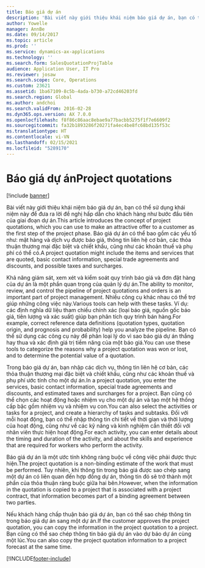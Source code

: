 ```yaml
---
title: Báo giá dự án
description: 'Bài viết này giới thiệu khái niệm báo giá dự án, bạn có thể sử dụng khái niệm này để đưa ra lời đề nghị hấp dẫn cho khách hàng như bước đầu tiên của giai đoạn dự án. Báo giá dự án có thể bao gồm các yếu tố như: mặt hàng và dịch vụ được báo giá, thông tin liên hệ cơ bản, các thỏa thuận thương mại đặc biệt và chiết khấu, cũng như các khoản thuế và phụ phí có thể có.'
author: Yowelle
manager: AnnBe
ms.date: 09/14/2017
ms.topic: article
ms.prod: ''
ms.service: dynamics-ax-applications
ms.technology: ''
ms.search.form: SalesQuotationProjTable
audience: Application User, IT Pro
ms.reviewer: josaw
ms.search.scope: Core, Operations
ms.custom: 23621
ms.assetid: 1ba67109-8c5b-4ada-b730-a72cd46203fd
ms.search.region: Global
ms.author: andchoi
ms.search.validFrom: 2016-02-28
ms.dyn365.ops.version: AX 7.0.0
ms.openlocfilehash: f8f86c86aac8ebae9a77bacbb5275f1f7e6609f2
ms.sourcegitcommit: fa32b1893286f20271fa4ec4be8fc68bd135f53c
ms.translationtype: HT
ms.contentlocale: vi-VN
ms.lasthandoff: 02/15/2021
ms.locfileid: "5289170"
---
```

# <a name="project-quotations"></a><span data-ttu-id="0f2a1-104">Báo giá dự án</span><span class="sxs-lookup"><span data-stu-id="0f2a1-104">Project quotations</span></span>

[!include [banner](../includes/banner.md)]

<span data-ttu-id="0f2a1-105">Bài viết này giới thiệu khái niệm báo giá dự án, bạn có thể sử dụng khái niệm này để đưa ra lời đề nghị hấp dẫn cho khách hàng như bước đầu tiên của giai đoạn dự án.</span><span class="sxs-lookup"><span data-stu-id="0f2a1-105">This article introduces the concept of project quotations, which you can use to make an attractive offer to a customer as the first step of the project phase.</span></span> <span data-ttu-id="0f2a1-106">Báo giá dự án có thể bao gồm các yếu tố như: mặt hàng và dịch vụ được báo giá, thông tin liên hệ cơ bản, các thỏa thuận thương mại đặc biệt và chiết khấu, cũng như các khoản thuế và phụ phí có thể có.</span><span class="sxs-lookup"><span data-stu-id="0f2a1-106">A project quotation might include the items and services that are quoted, basic contact information, special trade agreements and discounts, and possible taxes and surcharges.</span></span> 

<span data-ttu-id="0f2a1-107">Khả năng giám sát, xem xét và kiểm soát quy trình báo giá và đơn đặt hàng của dự án là một phần quan trọng của quản lý dự án.</span><span class="sxs-lookup"><span data-stu-id="0f2a1-107">The ability to monitor, review, and control the pipeline of project quotations and orders is an important part of project management.</span></span> <span data-ttu-id="0f2a1-108">Nhiều công cụ khác nhau có thể trợ giúp những công việc này.</span><span class="sxs-lookup"><span data-stu-id="0f2a1-108">Various tools can help with these tasks.</span></span> <span data-ttu-id="0f2a1-109">Ví dụ: các định nghĩa dữ liệu tham chiếu chính xác (loại báo giá, nguồn gốc báo giá, tiên lượng và xác suất) giúp bạn phân tích quy trình bán hàng.</span><span class="sxs-lookup"><span data-stu-id="0f2a1-109">For example, correct reference data definitions (quotation types, quotation origin, and prognosis and probability) help you analyze the pipeline.</span></span> <span data-ttu-id="0f2a1-110">Bạn có thể sử dụng các công cụ này để phân loại lý do vì sao báo giá dự án thắng hay thua và xác định giá trị tiềm năng của một báo giá.</span><span class="sxs-lookup"><span data-stu-id="0f2a1-110">You can use these tools to categorize the reasons why a project quotation was won or lost, and to determine the potential value of a quotation.</span></span> 

<span data-ttu-id="0f2a1-111">Trong báo giá dự án, bạn nhập các dịch vụ, thông tin liên hệ cơ bản, các thỏa thuận thương mại đặc biệt và chiết khấu, cũng như các khoản thuế và phụ phí ước tính cho một dự án.</span><span class="sxs-lookup"><span data-stu-id="0f2a1-111">In a project quotation, you enter the services, basic contact information, special trade agreements and discounts, and estimated taxes and surcharges for a project.</span></span> <span data-ttu-id="0f2a1-112">Bạn cũng có thể chọn các hoạt động hoặc nhiệm vụ cho một dự án và tạo một hệ thống cấp bậc gồm nhiệm vụ và nhiệm vụ con.</span><span class="sxs-lookup"><span data-stu-id="0f2a1-112">You can also select the activities or tasks for a project, and create a hierarchy of tasks and subtasks.</span></span> <span data-ttu-id="0f2a1-113">Đối với mỗi hoạt động, bạn có thể nhập thông tin chi tiết về thời gian và thời lượng của hoạt động, cũng như về các kỹ năng và kinh nghiệm cần thiết đối với nhân viên thực hiện hoạt động.</span><span class="sxs-lookup"><span data-stu-id="0f2a1-113">For each activity, you can enter details about the timing and duration of the activity, and about the skills and experience that are required for workers who perform the activity.</span></span> 

<span data-ttu-id="0f2a1-114">Báo giá dự án là một ước tính không ràng buộc về công việc phải được thực hiện.</span><span class="sxs-lookup"><span data-stu-id="0f2a1-114">The project quotation is a non-binding estimate of the work that must be performed.</span></span> <span data-ttu-id="0f2a1-115">Tuy nhiên, khi thông tin trong báo giá được sao chép sang một dự án có liên quan đến hợp đồng dự án, thông tin đó sẽ trở thành một phần của thỏa thuận ràng buộc giữa hai bên.</span><span class="sxs-lookup"><span data-stu-id="0f2a1-115">However, when the information in the quotation is copied to a project that is associated with a project contract, that information becomes part of a binding agreement between two parties.</span></span> 

<span data-ttu-id="0f2a1-116">Nếu khách hàng chấp thuận báo giá dự án, bạn có thể sao chép thông tin trong báo giá dự án sang một dự án.</span><span class="sxs-lookup"><span data-stu-id="0f2a1-116">If the customer approves the project quotation, you can copy the information in the project quotation to a project.</span></span> <span data-ttu-id="0f2a1-117">Bạn cũng có thể sao chép thông tin báo giá dự án vào dự báo dự án cùng một lúc.</span><span class="sxs-lookup"><span data-stu-id="0f2a1-117">You can also copy the project quotation information to a project forecast at the same time.</span></span>





[!INCLUDE[footer-include](../includes/footer-banner.md)]